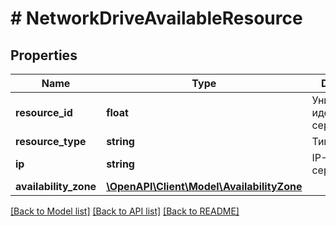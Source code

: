 # # NetworkDriveAvailableResource

## Properties

Name | Type | Description | Notes
------------ | ------------- | ------------- | -------------
**resource_id** | **float** | Уникальный идентификатор сервиса. |
**resource_type** | **string** | Тип ресурса. |
**ip** | **string** | IP-адрес сервиса. | [optional]
**availability_zone** | [**\OpenAPI\Client\Model\AvailabilityZone**](AvailabilityZone.md) |  |

[[Back to Model list]](../../README.md#models) [[Back to API list]](../../README.md#endpoints) [[Back to README]](../../README.md)
